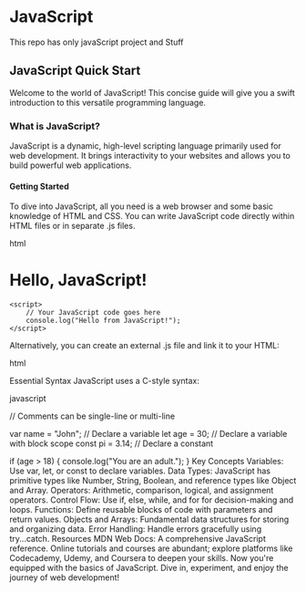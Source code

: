 # JavaScript
This repo has only javaScript project and Stuff

## JavaScript Quick Start
Welcome to the world of JavaScript! This concise guide will give you a swift introduction to this versatile programming language.

### What is JavaScript?
JavaScript is a dynamic, high-level scripting language primarily used for web development. It brings interactivity to your websites and allows you to build powerful web applications.

#### Getting Started
To dive into JavaScript, all you need is a web browser and some basic knowledge of HTML and CSS. You can write JavaScript code directly within HTML files or in separate .js files.

html

<!DOCTYPE html>
<html>
<head>
    <title>My JavaScript Page</title>
</head>
<body>
    <h1>Hello, JavaScript!</h1>

    <script>
        // Your JavaScript code goes here
        console.log("Hello from JavaScript!");
    </script>
</body>
</html>
Alternatively, you can create an external .js file and link it to your HTML:

html

<script src="myscript.js"></script>
Essential Syntax
JavaScript uses a C-style syntax:

javascript

// Comments can be single-line or multi-line

var name = "John"; // Declare a variable
let age = 30;      // Declare a variable with block scope
const pi = 3.14;   // Declare a constant

if (age > 18) {
    console.log("You are an adult.");
}
Key Concepts
Variables: Use var, let, or const to declare variables.
Data Types: JavaScript has primitive types like Number, String, Boolean, and reference types like Object and Array.
Operators: Arithmetic, comparison, logical, and assignment operators.
Control Flow: Use if, else, while, and for for decision-making and loops.
Functions: Define reusable blocks of code with parameters and return values.
Objects and Arrays: Fundamental data structures for storing and organizing data.
Error Handling: Handle errors gracefully using try...catch.
Resources
MDN Web Docs: A comprehensive JavaScript reference.
Online tutorials and courses are abundant; explore platforms like Codecademy, Udemy, and Coursera to deepen your skills.
Now you're equipped with the basics of JavaScript. Dive in, experiment, and enjoy the journey of web development!





